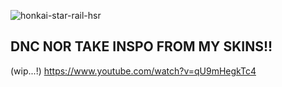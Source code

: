 ![honkai-star-rail-hsr](https://github.com/user-attachments/assets/f563c932-c35e-4de6-b9b4-81639b145255)
## DNC NOR TAKE INSPO FROM MY SKINS!!

(wip...!) https://www.youtube.com/watch?v=qU9mHegkTc4
